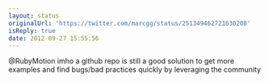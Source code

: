 ```yaml
---
layout: status
originalUrl: 'https://twitter.com/marcgg/status/251349462721630208'
isReply: true
date: 2012-09-27 15:55:56
---
```


@RubyMotion imho a github repo is still a good solution to get more examples and find bugs/bad practices quickly by leveraging the community
